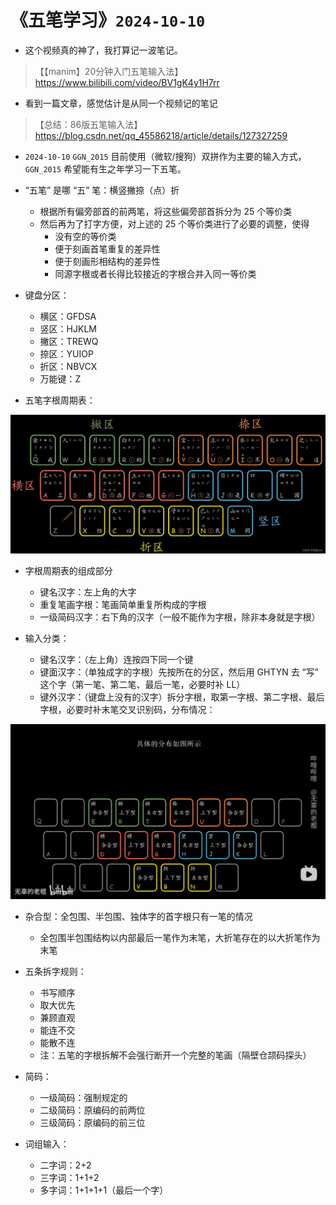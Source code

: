 # 《五笔学习》`2024-10-10`

- 这个视频真的神了，我打算记一波笔记。

> 【【manim】20分钟入门五笔输入法】 https://www.bilibili.com/video/BV1gK4y1H7rr

- 看到一篇文章，感觉估计是从同一个视频记的笔记

> 【总结：86版五笔输入法】https://blog.csdn.net/qq_45586218/article/details/127327259

- `2024-10-10` `GGN_2015` 目前使用（微软/搜狗）双拼作为主要的输入方式，`GGN_2015` 希望能有生之年学习一下五笔。

- “五笔” 是哪 “五” 笔：横竖撇捺（点）折
  - 根据所有偏旁部首的前两笔，将这些偏旁部首拆分为 25 个等价类
  - 然后再为了打字方便，对上述的 25 个等价类进行了必要的调整，使得
    - 没有空的等价类
    - 便于刻画首笔重复的差异性
    - 便于刻画形相结构的差异性
    - 同源字根或者长得比较接近的字根合并入同一等价类

- 键盘分区：
  - 横区：GFDSA
  - 竖区：HJKLM
  - 撇区：TREWQ
  - 捺区：YUIOP
  - 折区：NBVCX
  - 万能键：Z

- 五笔字根周期表：

<img src="../../blob/img/2024-10-10_wang-code.png">

- 字根周期表的组成部分
  - 键名汉字：左上角的大字
  - 重复笔画字根：笔画简单重复所构成的字根
  - 一级简码汉字：右下角的汉字（一般不能作为字根，除非本身就是字根）

- 输入分类：
  - 键名汉字：（左上角）连按四下同一个键
  - 键面汉字：（单独成字的字根）先按所在的分区，然后用 GHTYN 去 “写” 这个字（第一笔、第二笔、最后一笔，必要时补 LL）
  - 键外汉字：（键盘上没有的汉字）拆分字根，取第一字根、第二字根、最后字根，必要时补末笔交叉识别码，分布情况：

<img src="../../blob/img/2024-10-10_wang-code-02.png">

- 杂合型：全包围、半包围、独体字的首字根只有一笔的情况
  - 全包围半包围结构以内部最后一笔作为末笔，大折笔存在的以大折笔作为末笔

- 五条拆字规则：
  - 书写顺序
  - 取大优先
  - 兼顾直观
  - 能连不交
  - 能散不连
  - 注：五笔的字根拆解不会强行断开一个完整的笔画（隔壁仓颉码探头）

- 简码：
  - 一级简码：强制规定的
  - 二级简码：原编码的前两位
  - 三级简码：原编码的前三位

- 词组输入：
  - 二字词：2+2
  - 三字词：1+1+2
  - 多字词：1+1+1+1（最后一个字）

